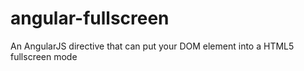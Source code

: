 angular-fullscreen
==================

An AngularJS directive that can put your DOM element into a HTML5 fullscreen mode
